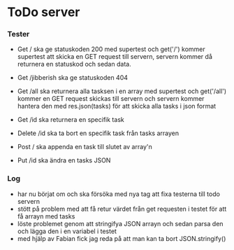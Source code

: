 # ToDo server

### Tester
- Get / ska ge statuskoden 200
med supertest och get('/') kommer supertest att skicka en GET request till servern, servern kommer då returnera en statuskod och sedan data.

- Get /jibberish ska ge statuskoden 404

- Get /all ska returnera alla tasksen i en array
med supertest och get('/all') kommer en GET request skickas till servern och servern kommer hantera den med res.json(tasks) för att skicka alla tasks i json format

- Get /id ska returnera en specifik task
- Delete /id ska ta bort en specifik task från tasks arrayen
- Post / ska appenda en task till slutet av array'n
- Put /id ska ändra en tasks JSON 

### Log
- har nu börjat om och ska försöka med nya tag att fixa testerna till todo servern
- stött på problem med att få retur värdet från get requesten i testet för att få arrayn med tasks
- löste problemet genom att stringifya JSON arrayn och sedan parsa den och lägga den i en variabel i testet
- med hjälp av Fabian fick jag reda på att man kan ta bort JSON.stringify()